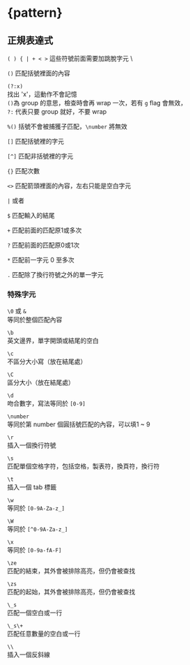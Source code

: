 # {pattern}

## 正規表達式

`( ) { | + < >` 這些符號前面需要加跳脫字元 \

`()` 匹配括號裡面的內容

`(?:x)`  
找出 'x'，這動作不會記憶  
`()`為 group 的意思，檢查時會再 wrap 一次，若有 `g` flag 會無效，  
`?:` 代表只要 group 就好，不要 wrap

`%()` 括號不會被捕獲子匹配，`\number` 將無效

`[]` 匹配括號裡的字元

`[^]` 匹配非括號裡的字元

`{}` 匹配次數

`<>` 匹配箭頭裡面的內容，左右只能是空白字元

`|` 或者

`$` 匹配輸入的結尾

`+` 匹配前面的匹配原1或多次

`?` 匹配前面的匹配原0或1次

`*` 匹配前一字元 0 至多次

`.` 匹配除了換行符號之外的單一字元

### 特殊字元

`\0` 或 `&`  
等同於整個匹配內容

`\b`  
英文邊界，單字開頭或結尾的空白

`\c`  
不區分大小寫（放在結尾處）

`\C`  
區分大小（放在結尾處）

`\d`  
吻合數字，寫法等同於 `[0-9]`

`\number`  
等同於第 number 個圓括號匹配的內容，可以填1 ~ 9

`\r`  
插入一個換行符號

`\s`  
匹配單個空格字符，包括空格，製表符，換頁符，換行符

`\t`  
插入一個 tab 標籤

`\w`  
等同於 `[0-9A-Za-z_]`

`\W`  
等同於 `[^0-9A-Za-z_]`

`\x`  
等同於 `[0-9a-fA-F]`

`\ze`  
匹配的結束，其外會被排除高亮，但仍會被查找

`\zs`  
匹配的起始，其外會被排除高亮，但仍會被查找

`\_s`  
匹配一個空白或一行

`\_s\+`  
匹配任意數量的空白或一行

`\\`  
插入一個反斜線

